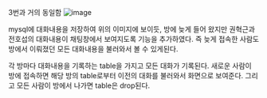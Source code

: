 3번과 거의 동일함
![image](https://user-images.githubusercontent.com/49871871/121628880-14b17e80-cab5-11eb-9650-6acb1ee1e4a4.png)

mysql에 대화내용을 저장하여 위의 이미지에 보이듯, 방에 늦게 들어 왔지만 권혁근과 전호섭의 대화내용이 채팅창에서 보여지도록 기능을 추가하였다.
즉 늦게 접속한 사람도 방에서 이뤄졌던 모든 대화내용을 불러와서 볼 수 있게된다.

각 방마다 대화내용을 기록하는 table을 가지고 모든 대화가 기록된다. 새로운 사람이 방에 접속하면 해당 방의 table로부터 이전의 대화를 불러와서 화면으로 보여준다. 그리고 모든 사람이 방에서 나가면 table은 drop된다.
